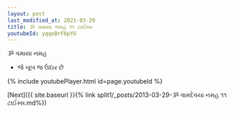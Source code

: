 ```yaml
---
layout: post
last_modified_at: 2021-03-29
title: ૐ વમાયા નમહ ૧૧ ટાઈમ્સ
youtubeId: yqqoBrF6pYU
---
```

 
 
 ૐ વમાયા નમહ  
 
 -  જે ખૂબ જ ઉદાર છે 
 
  
 
  
 
 
 
 
 
 


{% include youtubePlayer.html id=page.youtubeId %}
 
[Next]({{ site.baseurl }}{% link  split1/_posts/2013-03-29-ૐ વામદેવયા નમહ ૧૧ ટાઈમ્સ.md%})
 
